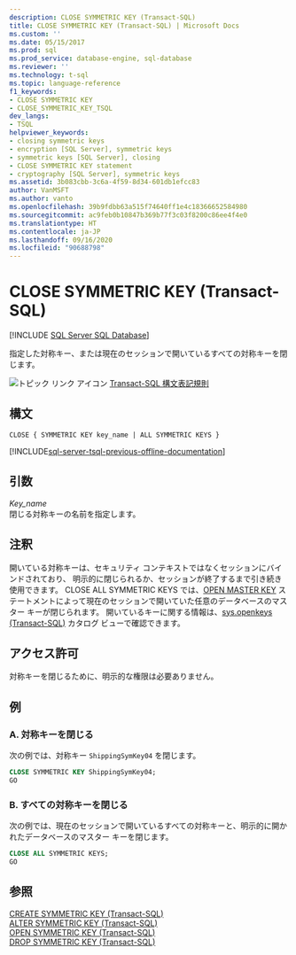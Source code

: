```yaml
---
description: CLOSE SYMMETRIC KEY (Transact-SQL)
title: CLOSE SYMMETRIC KEY (Transact-SQL) | Microsoft Docs
ms.custom: ''
ms.date: 05/15/2017
ms.prod: sql
ms.prod_service: database-engine, sql-database
ms.reviewer: ''
ms.technology: t-sql
ms.topic: language-reference
f1_keywords:
- CLOSE SYMMETRIC KEY
- CLOSE_SYMMETRIC_KEY_TSQL
dev_langs:
- TSQL
helpviewer_keywords:
- closing symmetric keys
- encryption [SQL Server], symmetric keys
- symmetric keys [SQL Server], closing
- CLOSE SYMMETRIC KEY statement
- cryptography [SQL Server], symmetric keys
ms.assetid: 3b083cbb-3c6a-4f59-8d34-601db1efcc83
author: VanMSFT
ms.author: vanto
ms.openlocfilehash: 39b9fdbb63a515f74640ff1e4c18366652584980
ms.sourcegitcommit: ac9feb0b10847b369b77f3c03f8200c86ee4f4e0
ms.translationtype: HT
ms.contentlocale: ja-JP
ms.lasthandoff: 09/16/2020
ms.locfileid: "90688798"
---
```

# <a name="close-symmetric-key-transact-sql"></a>CLOSE SYMMETRIC KEY (Transact-SQL)
[!INCLUDE [SQL Server SQL Database](../../includes/applies-to-version/sql-asdb.md)]

  指定した対称キー、または現在のセッションで開いているすべての対称キーを閉じます。  
  
  
 ![トピック リンク アイコン](../../database-engine/configure-windows/media/topic-link.gif "トピック リンク アイコン") [Transact-SQL 構文表記規則](../../t-sql/language-elements/transact-sql-syntax-conventions-transact-sql.md)  
  
## <a name="syntax"></a>構文  
  
```syntaxsql
CLOSE { SYMMETRIC KEY key_name | ALL SYMMETRIC KEYS }  
```  
  
[!INCLUDE[sql-server-tsql-previous-offline-documentation](../../includes/sql-server-tsql-previous-offline-documentation.md)]

## <a name="arguments"></a>引数
 *Key_name*  
 閉じる対称キーの名前を指定します。  
  
## <a name="remarks"></a>注釈  
 開いている対称キーは、セキュリティ コンテキストではなくセッションにバインドされており、 明示的に閉じられるか、セッションが終了するまで引き続き使用できます。 CLOSE ALL SYMMETRIC KEYS では、[OPEN MASTER KEY](../../t-sql/statements/open-master-key-transact-sql.md) ステートメントによって現在のセッションで開いていた任意のデータベースのマスター キーが閉じられます。  開いているキーに関する情報は、[sys.openkeys &#40;Transact-SQL&#41;](../../relational-databases/system-catalog-views/sys-openkeys-transact-sql.md) カタログ ビューで確認できます。  
  
## <a name="permissions"></a>アクセス許可  
 対称キーを閉じるために、明示的な権限は必要ありません。  
  
## <a name="examples"></a>例  
  
### <a name="a-closing-a-symmetric-key"></a>A. 対称キーを閉じる  
 次の例では、対称キー `ShippingSymKey04` を閉じます。  
  
```sql  
CLOSE SYMMETRIC KEY ShippingSymKey04;  
GO  
```  
  
### <a name="b-closing-all-symmetric-keys"></a>B. すべての対称キーを閉じる  
 次の例では、現在のセッションで開いているすべての対称キーと、明示的に開かれたデータベースのマスター キーを閉じます。  
  
```sql  
CLOSE ALL SYMMETRIC KEYS;  
GO  
```  
  
## <a name="see-also"></a>参照  
 [CREATE SYMMETRIC KEY &#40;Transact-SQL&#41;](../../t-sql/statements/create-symmetric-key-transact-sql.md)   
 [ALTER SYMMETRIC KEY &#40;Transact-SQL&#41;](../../t-sql/statements/alter-symmetric-key-transact-sql.md)   
 [OPEN SYMMETRIC KEY &#40;Transact-SQL&#41;](../../t-sql/statements/open-symmetric-key-transact-sql.md)   
 [DROP SYMMETRIC KEY &#40;Transact-SQL&#41;](../../t-sql/statements/drop-symmetric-key-transact-sql.md)  
  
  
